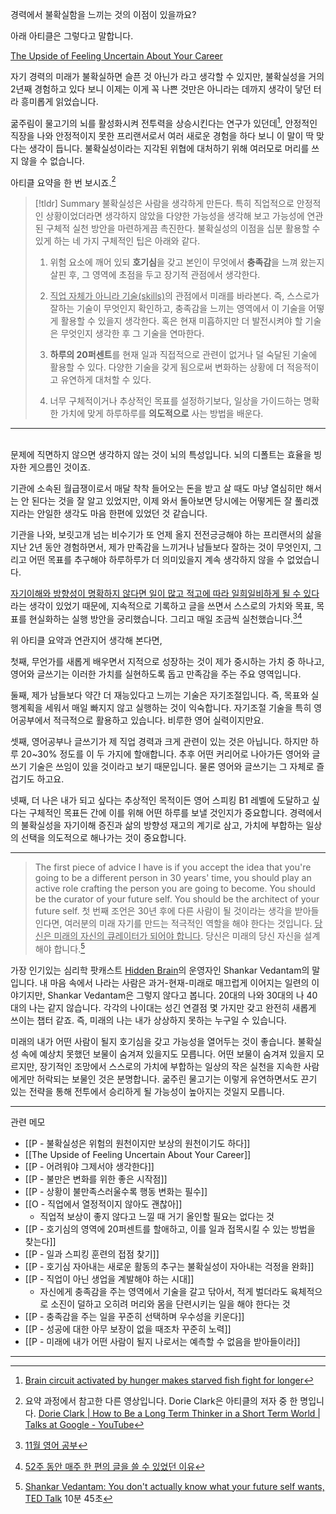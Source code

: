 경력에서 불확실함을 느끼는 것의 이점이 있을까요? 

아래 아티클은 그렇다고 말합니다.

[The Upside of Feeling Uncertain About Your Career](https://hbr.org/2022/01/the-upside-of-feeling-uncertain-about-your-career?ab=hero-main-text)

자기 경력의 미래가 불확실하면 슬픈 것 아닌가 라고 생각할 수 있지만, 불확실성을 거의 2년째 경험하고 있다 보니 이제는 이게 꼭 나쁜 것만은 아니라는 데까지 생각이 닿던 터라 흥미롭게 읽었습니다. 

굶주림이 물고기의 뇌를 활성화시켜 전투력을 상승시킨다는 연구가 있던데[^1], 안정적인 직장을 나와 안정적이지 못한 프리랜서로서 여러 새로운 경험을 하다 보니 이 말이 딱 맞다는 생각이 듭니다. 불확실성이라는 지각된 위협에 대처하기 위해 여러모로 머리를 쓰지 않을 수 없습니다.

아티클 요약을 한 번 보시죠.[^2]

> [!tldr] Summary
불확실성은 사람을 생각하게 만든다. 특히 직업적으로 안정적인 상황이었더라면 생각하지 않았을 다양한 가능성을 생각해 보고 가능성에 연관된 구체적 실천 방안을 마련하게끔 촉진한다. 불확실성의 이점을 십분 활용할 수 있게 하는 네 가지 구체적인 팁은 아래와 같다.
><br>
>1. 위험 요소에 깨어 있되 **호기심**을 갖고 본인이 무엇에서 **충족감**을 느껴 왔는지 살핀 후, 그 영역에 초점을 두고 장기적 관점에서 생각한다.
>
>2. <u>직업 자체가 아니라 기술(skills)</u>의 관점에서 미래를 바라본다. 즉, 스스로가 잘하는 기술이 무엇인지 확인하고, 충족감을 느끼는 영역에서 이 기술을 어떻게 활용할 수 있을지 생각한다. 혹은 현재 미흡하지만 더 발전시켜야 할 기술은 무엇인지 생각한 후 그 기술을 연마한다.
>
>3. **하루의 20퍼센트**를 현재 일과 직접적으로 관련이 없거나 덜 숙달된 기술에 활용할 수 있다. 다양한 기술을 갖게 됨으로써 변화하는 상황에 더 적응적이고 유연하게 대처할 수 있다.
>
>4. 너무 구체적이거나 추상적인 목표를 설정하기보다, 일상을 가이드하는 명확한 가치에 맞게 하루하루를 **의도적으로** 사는 방법을 배운다.


---

<br>문제에 직면하지 않으면 생각하지 않는 것이 뇌의 특성입니다. 뇌의 디폴트는 효율을 빙자한 게으름인 것이죠. 

기관에 소속된 월급쟁이로서 매달 착착 들어오는 돈을 받고 살 때도 마냥 열심히만 해서는 안 된다는 것을 잘 알고 있었지만, 이제 와서 돌아보면 당시에는 어떻게든 잘 풀리겠지라는 안일한 생각도 마음 한편에 있었던 것 같습니다. 

기관을 나와, 보릿고개 넘는 비수기가 또 언제 올지 전전긍긍해야 하는 프리랜서의 삶을 지난 2년 동안 경험하면서, 제가 만족감을 느끼거나 남들보다 잘하는 것이 무엇인지, 그리고 어떤 목표를 추구해야 하루하루가 더 의미있을지 계속 생각하지 않을 수 없었습니다. 

<u>자기이해와 방향성이 명확하지 않다면 일이 많고 적고에 따라 일희일비하게 될 수 있다</u>라는 생각이 있었기 때문에, 지속적으로 기록하고 글을 쓰면서 스스로의 가치와 목표, 목표를 현실화하는 실행 방안을 궁리했습니다. 그리고 매일 조금씩 실천했습니다.[^3][^4]

위 아티클 요약과 연관지어 생각해 본다면,

첫째, 무언가를 새롭게 배우면서 지적으로 성장하는 것이 제가 중시하는 가치 중 하나고, 영어와 글쓰기는 이러한 가치를 실현하도록 돕고 만족감을 주는 주요 영역입니다.   

둘째, 제가 남들보다 약간 더 재능있다고 느끼는 기술은 자기조절입니다. 즉, 목표와 실행계획을 세워서 매일 빠지지 않고 실행하는 것이 익숙합니다. 자기조절 기술을 특히 영어공부에서 적극적으로 활용하고 있습니다. 비루한 영어 실력이지만요.

셋째, 영어공부나 글쓰기가 제 직업 경력과 크게 관련이 있는 것은 아닙니다. 하지만 하루 20~30% 정도를 이 두 가지에 할애합니다. 추후 어떤 커리어로 나아가든 영어와 글쓰기 기술은 쓰임이 있을 것이라고 보기 때문입니다. 물론 영어와 글쓰기는 그 자체로 즐겁기도 하고요.

넷째, 더 나은 내가 되고 싶다는 추상적인 목적이든 영어 스피킹 B1 레벨에 도달하고 싶다는 구체적인 목표든 간에 이를 위해 어떤 하루를 보낼 것인지가 중요합니다. 경력에서의 불확실성을 자기이해 증진과 삶의 방향성 재고의 계기로 삼고, 가치에 부합하는 일상의 선택을 의도적으로 해나가는 것이 중요합니다.

---


> The first piece of advice I have is if you accept the idea that you're going to be a different person in 30 years' time, you should play an active role crafting the person you are going to become. You should be the curator of your future self. You should be the architect of your future self. 
>첫 번째 조언은 30년 후에 다른 사람이 될 것이라는 생각을 받아들인다면, 여러분의 미래 자기를 만드는 적극적인 역할을 해야 한다는 것입니다. <u>당신은 미래의 자신의 큐레이터가 되어야 합니다</u>. 당신은 미래의 당신 자신을 설계해야 합니다.[^5]


가장 인기있는 심리학 팟캐스트 [Hidden Brain](https://hiddenbrain.org/)의 운영자인 Shankar Vedantam의 말입니다. 내 마음 속에서 나라는 사람은 과거-현재-미래로 매끄럽게 이어지는 일련의 이야기지만, Shankar Vedantam은 그렇지 않다고 봅니다. 20대의 나와 30대의 나 40대의 나는 같지 않습니다. 각각의 나이대는 성긴 연결점 몇 가지만 갖고 완전히 새롭게 쓰이는 챕터 같죠. 즉, 미래의 나는 내가 상상하지 못하는 누구일 수 있습니다. 

미래의 내가 어떤 사람이 될지 호기심을 갖고 가능성을 열어두는 것이 좋습니다. 불확실성 속에 예상치 못했던 보물이 숨겨져 있을지도 모릅니다. 어떤 보물이 숨겨져 있을지 모르지만, 장기적인 조망에서 스스로의 가치에 부합하는 일상의 작은 실천을 지속한 사람에게만 허락되는 보물인 것은 분명합니다. 굶주린 물고기는 이렇게 유연하면서도 끈기 있는 전략을 통해 전투에서 승리하게 될 가능성이 높아지는 것일지 모릅니다.

---

관련 메모
- [[P - 불확실성은 위험의 원천이지만 보상의 원천이기도 하다]]
- [[The Upside of Feeling Uncertain About Your Career]]
- [[P - 어려워야 그제서야 생각한다]]
- [[P - 불만은 변화를 위한 좋은 시작점]]
- [[P - 상황이 불만족스러울수록 행동 변화는 필수]]
- [[O - 직업에서 열정적이지 않아도 괜찮아]]
    - 직업적 보상이 좋지 않다고 느낄 때 거기 올인할 필요는 없다는 것
- [[P - 호기심의 영역에 20퍼센트를 할애하고, 이를 일과 접목시킬 수 있는 방법을 찾는다]]
- [[P - 일과 스피킹 훈련의 접점 찾기]]
- [[P - 호기심 자아내는 새로운 활동의 추구는 불확실성이 자아내는 걱정을 완화]]
- [[P - 직업이 아닌 생업을 계발해야 하는 시대]]
    - 자신에게 충족감을 주는 영역에서 기술을 갈고 닦아서, 적게 벌더라도 육체적으로 소진이 덜하고 오히려 머리와 몸을 단련시키는 일을 해야 한다는 것
- [[P - 충족감을 주는 일을 꾸준히 선택하며 우수성을 키운다]]
- [[P - 성공에 대한 아무 보장이 없을 때조차 꾸준히 노력]]
- [[P - 미래에 내가 어떤 사람이 될지 나로서는 예측할 수 없음을 받아들이라]]

---

[^1]: [Brain circuit activated by hunger makes starved fish fight for longer](https://phys.org/news/2020-08-brain-circuit-hunger-starved-fish.html)
[^2]: 요약 과정에서 참고한 다른 영상입니다. Dorie Clark은 아티클의 저자 중 한 명입니다. [Dorie Clark | How to Be a Long Term Thinker in a Short Term World | Talks at Google - YouTube](https://youtu.be/cgp1RH4e858)
[^3]: [11월 영어 공부](https://slowdive14.tistory.com/1299927)
[^4]: [52주 동안 매주 한 편의 글을 쓸 수 있었던 이유](https://slowdive14.tistory.com/1299929)
[^5]: [Shankar Vedantam: You don't actually know what your future self wants, TED Talk](https://www.ted.com/talks/shankar_vedantam_you_don_t_actually_know_what_your_future_self_wants/transcript?language=en) 10분 45초








